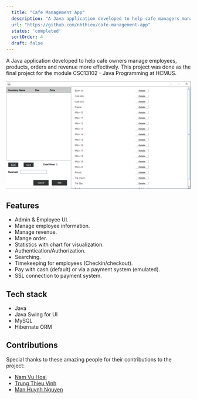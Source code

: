 ```yaml
---
  title: "Cafe Management App"
  description: "A Java application developed to help cafe managers manage employees, products, orders and revenue more effectively."
  url: "https://github.com/nhthieu/cafe-management-app"
  status: 'completed'
  sortOrder: 4
  draft: false
---
```


A Java application developed to help cafe owners manage employees, products, orders and revenue more effectively. This project was done as the final project for the module CSC13102 - Java Programming at HCMUS.

![thumbnail](../../../assets/cafe-management.png)

## Features

- Admin & Employee UI.
- Manage employee information.
- Manage revenue.
- Mange order.
- Statistics with chart for visualization.
- Authentication/Authorization.
- Searching.
- Timekeeping for employees (Checkin/checkout).
- Pay with cash (default) or via a payment system (emulated).
- SSL connection to payment system.

## Tech stack

- Java
- Java Swing for UI
- MySQL
- Hibernate ORM

## Contributions

Special thanks to these amazing people for their contributions to the project:

- [Nam Vu Hoai](https://github.com/namhoai1109)
- [Trung Thieu Vinh](https://github.com/tvtrungg)
- [Man Huynh Nguyen](https://github.com/nhman2002)
